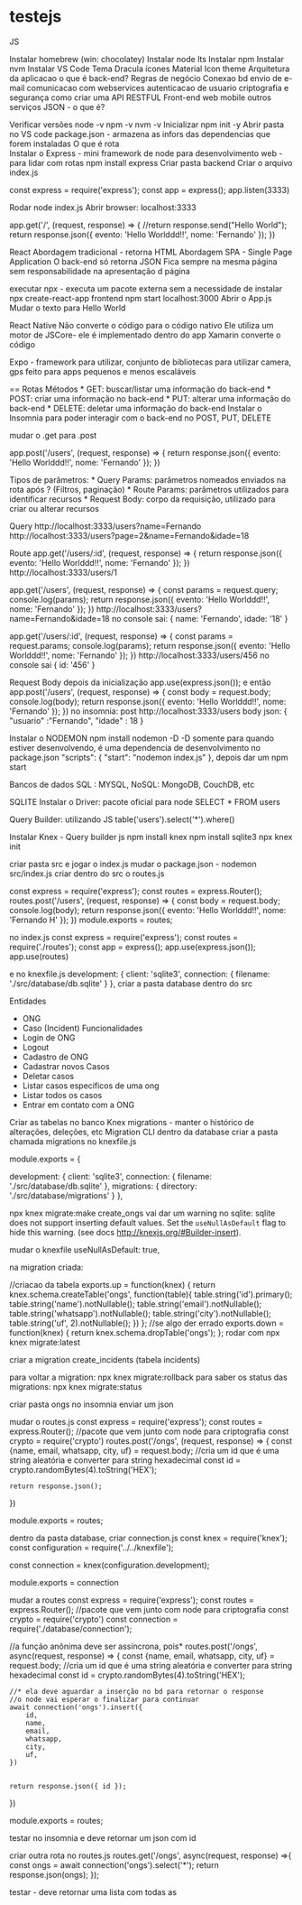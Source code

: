 # testejs
JS

Instalar homebrew (win: chocolatey)
Instalar node lts
Instalar npm
Instalar nvm
Instalar VS Code
    Tema Dracula
    ícones Material Icon theme
Arquitetura da aplicacao
    o que é back-end?
        Regras de negócio
        Conexao bd
        envio de e-mail
        comunicacao com webservices
        autenticacao de usuario
        criptografia e segurança
    como criar uma API RESTFUL
    Front-end
        web
        mobile
        outros serviços
    JSON - o que é?

Verificar versões
    node -v
    npm -v
    nvm -v
Inicializar
    npm init -y
Abrir pasta no VS code
package.json - armazena as infors das dependencias que forem instaladas
O que é rota    
Instalar o Express - mini framework de node para desenvolvimento web - para lidar com rotas
    npm install express
Criar pasta backend
Criar o arquivo index.js

const express = require('express');
const app = express();
app.listen(3333)

Rodar
    node index.js
Abrir browser: localhost:3333

app.get('/', (request, response) => {
    //return response.send("Hello World");
    return response.json({
        evento: 'Hello Worlddd!!',
        nome: 'Fernando'
    });
})

React
Abordagem tradicional - retorna HTML
Abordagem SPA - Single Page Application
    O back-end só retorna JSON
    Fica sempre na mesma página
    sem responsabilidade na apresentação d página

executar npx - executa um pacote externa sem a necessidade de instalar
npx create-react-app frontend
npm start
localhost:3000
Abrir o App.js
    Mudar o texto para Hello World

React Native
    Não converte o código para o código nativo
    Ele utiliza um motor de JSCore- ele é implementado dentro do app
Xamarin converte o código

Expo - framework para utilizar, conjunto de bibliotecas para utilizar camera, gps
    feito para apps pequenos e menos escaláveis
    
==
Rotas
Métodos
    * GET: buscar/listar uma informação do back-end
    * POST: criar uma informação no back-end
    * PUT: alterar uma informação do back-end
    * DELETE: deletar uma informação do back-end
Instalar o Insomnia para poder interagir com o back-end no POST, PUT, DELETE

mudar o .get para .post

app.post('/users', (request, response) => {
    return response.json({
        evento: 'Hello Worlddd!!',
        nome: 'Fernando'
    });
})

Tipos de parâmetros:
    * Query Params: parâmetros nomeados enviados na rota após ? (Filtros, paginação)
    * Route Params: parâmetros utilizados para identificar recursos
    * Request Body:  corpo da requisição, utilizado para criar ou alterar recursos

Query
http://localhost:3333/users?name=Fernando
http://localhost:3333/users?page=2&name=Fernando&idade=18 

Route
app.get('/users/:id', (request, response) => {
    return response.json({
        evento: 'Hello Worlddd!!',
        nome: 'Fernando'
    });
})
http://localhost:3333/users/1

 app.get('/users', (request, response) => {
    const params = request.query;
    console.log(params);
    return response.json({
        evento: 'Hello Worlddd!!',
        nome: 'Fernando'
    });
})
http://localhost:3333/users?name=Fernando&idade=18
no console sai:
{ name: 'Fernando', idade: '18' }

app.get('/users/:id', (request, response) => {
    const params = request.params;
    console.log(params);
    return response.json({
        evento: 'Hello Worlddd!!',
        nome: 'Fernando'
    });
})
http://localhost:3333/users/456
no console sai { id: '456' }

Request Body
depois da inicialização
    app.use(express.json());
e então
    app.post('/users', (request, response) => {
        const body = request.body;
        console.log(body);
        return response.json({
            evento: 'Hello Worlddd!!',
            nome: 'Fernando'
        });
    })
no insomnia:
post http://localhost:3333/users
body json:
{
	"usuario" :"Fernando",
	"idade"   : 18
}

Instalar o NODEMON
    npm install nodemon -D
-D somente para quando estiver desenvolvendo, é uma dependencia de desenvolvimento
no package.json
"scripts": {
    "start": "nodemon index.js"
  },
depois dar um npm start 

Bancos de dados
SQL : MYSQL, 
NoSQL: MongoDB, CouchDB, etc

SQLITE
Instalar o Driver: pacote oficial para node
SELECT * FROM users

Query Builder: utilizando JS
table('users').select('*').where() 

Instalar Knex - Query builder js
npm install knex
npm install sqlite3
npx knex init

criar pasta src e jogar o index.js
mudar o package.json - nodemon src/index.js
criar dentro do src o routes.js

const express = require('express');
const routes = express.Router();
routes.post('/users', (request, response) => {
    const body = request.body;
    console.log(body);
    return response.json({
        evento: 'Hello Worlddd!!',
        nome: 'Fernando H'
    });
})
module.exports = routes;

no index.js
const express = require('express');
const routes = require('./routes');
const app = express();
app.use(express.json());
app.use(routes)

e no knexfile.js
development: {
    client: 'sqlite3',
    connection: {
      filename: './src/database/db.sqlite'
    }
  },
  criar a pasta database dentro do src

Entidades
   - ONG
   - Caso (Incident)
   Funcionalidades
   - Login de ONG
   - Logout
   - Cadastro de ONG
   - Cadastrar novos Casos
   - Deletar casos
   - Listar casos específicos de uma ong
   - Listar todos os casos
   - Entrar em contato com a ONG

Criar as tabelas no banco
Knex migrations - manter o histórico de alterações, deleções, etc
Migration CLI
dentro da database criar a pasta chamada migrations
no knexfile.js 


module.exports = {

  development: {
    client: 'sqlite3',
    connection: {
      filename: './src/database/db.sqlite'
    },
    migrations: {
      directory: './src/database/migrations'
    }
  },

npx knex migrate:make create_ongs
vai dar um warning no sqlite: 
    sqlite does not support inserting default values. Set the `useNullAsDefault` flag to hide this warning. (see docs http://knexjs.org/#Builder-insert).

mudar o knexfile
useNullAsDefault: true,

na migration criada:

//criacao da tabela
exports.up = function(knex) {
  return knex.schema.createTable('ongs', function(table){
      table.string('id').primary();
      table.string('name').notNullable();
      table.string('email').notNullable();
      table.string('whatsapp').notNullable();
      table.string('city').notNullable();
      table.string('uf', 2).notNullable();
  })
};
//se algo der errado
exports.down = function(knex) {
  return knex.schema.dropTable('ongs');
};
rodar com 
npx knex migrate:latest

criar a migration create_incidents (tabela incidents)

para voltar a migration:
npx knex migrate:rollback
para saber os status das migrations:
npx knex migrate:status

criar pasta ongs no insomnia
enviar um json

mudar o routes.js
const express = require('express');
const routes = express.Router();
//pacote que vem junto com node para criptografia
const crypto = require('crypto')
routes.post('/ongs', (request, response) => {
    const {name, email, whatsapp, city, uf} = request.body;
    //cria um id que é uma string aleatória e converter para string hexadecimal
    const id = crypto.randomBytes(4).toString('HEX');
    
    return response.json();
})
 
module.exports = routes;

dentro da pasta database, criar connection.js
const knex = require('knex');
const configuration = require('../../knexfile');

const connection = knex(configuration.development);

module.exports = connection

mudar a routes
const express = require('express');
const routes = express.Router();
//pacote que vem junto com node para criptografia
const crypto = require('crypto')
const connection = require('./database/connection');

//a função anônima deve ser assíncrona, pois*
routes.post('/ongs', async(request, response) => {
    const {name, email, whatsapp, city, uf} = request.body;
    //cria um id que é uma string aleatória e converter para string hexadecimal
    const id = crypto.randomBytes(4).toString('HEX');

    //* ela deve aguardar a inserção no bd para retornar o response
    //o node vai esperar o finalizar para continuar
    await connection('ongs').insert({
        id,
        name, 
        email,
        whatsapp,
        city,
        uf,
    })
    

    return response.json({ id });
})
 
module.exports = routes;

testar no insomnia e deve retornar um json com id

criar outra rota no routes.js
routes.get('/ongs', async(request, response) =>{
    const ongs = await connection('ongs').select('*');
    return response.json(ongs);
});

testar - deve retornar uma lista com todas as 

